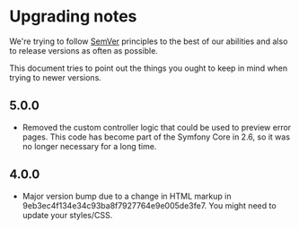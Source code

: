 # Upgrading notes

We're trying to follow [SemVer](http://semver.org) principles to the best of our abilities and also to release versions as often as possible.

This document tries to point out the things you ought to keep in mind when trying to newer versions.

## 5.0.0

* Removed the custom controller logic that could be used to preview error pages. This code has become part of the Symfony Core in 2.6, so it was no longer necessary for a long time.

## 4.0.0

* Major version bump due to a change in HTML markup in 9eb3ec4f134e34c93ba8f7927764e9e005de3fe7. You might need to update your styles/CSS.
